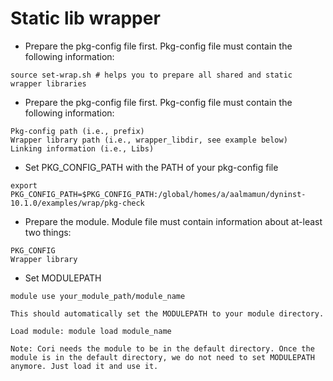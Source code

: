 # Static lib wrapper

* Prepare the pkg-config file first. Pkg-config file must contain the following information:
```
source set-wrap.sh # helps you to prepare all shared and static wrapper libraries
```

* Prepare the pkg-config file first. Pkg-config file must contain the following information:
```
Pkg-config path (i.e., prefix)
Wrapper library path (i.e., wrapper_libdir, see example below)
Linking information (i.e., Libs)
```
 

* Set PKG_CONFIG_PATH with the PATH of your pkg-config file
```
export PKG_CONFIG_PATH=$PKG_CONFIG_PATH:/global/homes/a/aalmamun/dyninst-10.1.0/examples/wrap/pkg-check
```
* Prepare the module. Module file must contain information about at-least two things:
```
PKG_CONFIG
Wrapper library 
```

* Set MODULEPATH
```
module use your_module_path/module_name

This should automatically set the MODULEPATH to your module directory.

Load module: module load module_name

Note: Cori needs the module to be in the default directory. Once the module is in the default directory, we do not need to set MODULEPATH anymore. Just load it and use it.
```
